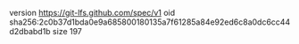 version https://git-lfs.github.com/spec/v1
oid sha256:2c0b37d1bda0e9a685800180135a7f61285a84e92ed6c8a0dc6cc44d2dbabd1b
size 197
